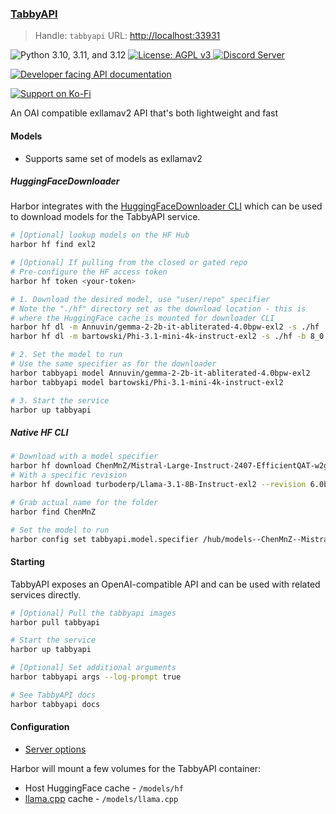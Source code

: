 ### [TabbyAPI](https://github.com/theroyallab/tabbyAPI)

> Handle: `tabbyapi`
> URL: [http://localhost:33931](http://localhost:33931)

<p align="left">
    <img src="https://img.shields.io/badge/Python-3.10%20|%203.11%20|%203.12-blue" alt="Python 3.10, 3.11, and 3.12">
    <a href="/LICENSE">
        <img src="https://img.shields.io/badge/License-AGPLv3-blue.svg" alt="License: AGPL v3"/>
    </a>
    <a href="https://discord.gg/sYQxnuD7Fj">
        <img src="https://img.shields.io/discord/545740643247456267.svg?logo=discord&color=blue" alt="Discord Server"/>
    </a>
</p>

<p align="left">
    <a href="https://theroyallab.github.io/tabbyAPI">
        <img src="https://img.shields.io/badge/Documentation-API-orange" alt="Developer facing API documentation">
    </a>
</p>

<p align="left">
    <a href="https://ko-fi.com/I2I3BDTSW">
        <img src="https://img.shields.io/badge/Support_on_Ko--fi-FF5E5B?logo=ko-fi&style=for-the-badge&logoColor=white" alt="Support on Ko-Fi">
    </a>
</p>

An OAI compatible exllamav2 API that's both lightweight and fast

#### Models

- Supports same set of models as exllamav2

##### HuggingFaceDownloader

Harbor integrates with the [HuggingFaceDownloader CLI](./3.-Harbor-CLI-Reference#harbor-hf-dl) which can be used to download models for the TabbyAPI service.

```bash
# [Optional] lookup models on the HF Hub
harbor hf find exl2

# [Optional] If pulling from the closed or gated repo
# Pre-configure the HF access token
harbor hf token <your-token>

# 1. Download the desired model, use "user/repo" specifier
# Note the "./hf" directory set as the download location - this is
# where the HuggingFace cache is mounted for downloader CLI
harbor hf dl -m Annuvin/gemma-2-2b-it-abliterated-4.0bpw-exl2 -s ./hf
harbor hf dl -m bartowski/Phi-3.1-mini-4k-instruct-exl2 -s ./hf -b 8_0

# 2. Set the model to run
# Use the same specifier as for the downloader
harbor tabbyapi model Annuvin/gemma-2-2b-it-abliterated-4.0bpw-exl2
harbor tabbyapi model bartowski/Phi-3.1-mini-4k-instruct-exl2

# 3. Start the service
harbor up tabbyapi
```

##### Native HF CLI

```bash
# Download with a model specifier
harbor hf download ChenMnZ/Mistral-Large-Instruct-2407-EfficientQAT-w2g64-GPTQ
# With a specific revision
harbor hf download turboderp/Llama-3.1-8B-Instruct-exl2 --revision 6.0bpw

# Grab actual name for the folder
harbor find ChenMnZ

# Set the model to run
harbor config set tabbyapi.model.specifier /hub/models--ChenMnZ--Mistral-Large-Instruct-2407-EfficientQAT-w2g64-GPTQ/snapshots/f46105941fa36d2663f77f11840c2f49a69d6681/
```

#### Starting

TabbyAPI exposes an OpenAI-compatible API and can be used with related services directly.

```bash
# [Optional] Pull the tabbyapi images
harbor pull tabbyapi

# Start the service
harbor up tabbyapi

# [Optional] Set additional arguments
harbor tabbyapi args --log-prompt true

# See TabbyAPI docs
harbor tabbyapi docs
```

#### Configuration

- [Server options](https://github.com/theroyallab/tabbyAPI/wiki/02.-Server-options)

Harbor will mount a few volumes for the TabbyAPI container:
- Host HuggingFace cache - `/models/hf`
- [llama.cpp](./2.2.2-Backend:-llama.cpp) cache - `/models/llama.cpp`